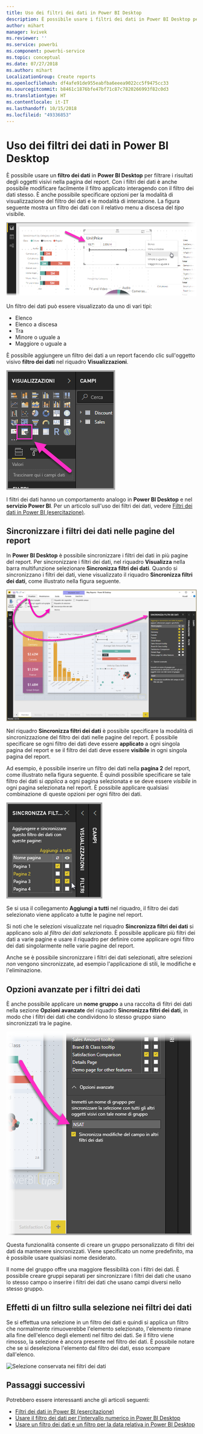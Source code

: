 ```yaml
---
title: Uso dei filtri dei dati in Power BI Desktop
description: È possibile usare i filtri dei dati in Power BI Desktop per filtrare, evidenziare e personalizzare i report
author: mihart
manager: kvivek
ms.reviewer: ''
ms.service: powerbi
ms.component: powerbi-service
ms.topic: conceptual
ms.date: 07/27/2018
ms.author: mihart
LocalizationGroup: Create reports
ms.openlocfilehash: df4afe91de955eabfba6eeea9022cc5f9475cc33
ms.sourcegitcommit: b8461c1876bfe47bf71c87c7820266993f82c0d3
ms.translationtype: HT
ms.contentlocale: it-IT
ms.lasthandoff: 10/15/2018
ms.locfileid: "49336853"
---
```

# <a name="using-slicers-power-bi-desktop"></a>Uso dei filtri dei dati in Power BI Desktop

È possibile usare un **filtro dei dati** in **Power BI Desktop** per filtrare i risultati degli oggetti visivi nella pagina del report. Con i filtri dei dati è anche possibile modificare facilmente il filtro applicato interagendo con il filtro dei dati stesso. È anche possibile specificare opzioni per la modalità di visualizzazione del filtro dei dati e le modalità di interazione. La figura seguente mostra un filtro dei dati con il relativo menu a discesa del *tipo* visibile. 

![Filtri dei dati in Power BI Desktop](./media/desktop-slicers/desktop-slicers_01.png)

Un filtro dei dati può essere visualizzato da uno di vari tipi:

* Elenco
* Elenco a discesa
* Tra
* Minore o uguale a
* Maggiore o uguale a

È possibile aggiungere un filtro dei dati a un report facendo clic sull'oggetto visivo **filtro dei dati** nel riquadro **Visualizzazioni**.

![Tipo di oggetto visivo filtro dei dati](./media/desktop-slicers/desktop-slicers_02.png)

I filtri dei dati hanno un comportamento analogo in **Power BI Desktop** e nel **servizio Power BI**. Per un articolo sull'uso dei filtri dei dati, vedere [Filtri dei dati in Power BI (esercitazione)](power-bi-visualization-slicers.md).

## <a name="synchronize-slicers-across-report-pages"></a>Sincronizzare i filtri dei dati nelle pagine del report

In **Power BI Desktop** è possibile sincronizzare i filtri dei dati in più pagine del report. Per sincronizzare i filtri dei dati, nel riquadro **Visualizza** nella barra multifunzione selezionare **Sincronizza filtri dei dati**. Quando si sincronizzano i filtri dei dati, viene visualizzato il riquadro **Sincronizza filtri dei dati**, come illustrato nella figura seguente.

![Visualizzazione riquadro Sincronizza filtri dei dati](./media/desktop-slicers/desktop-slicers_03.png)

Nel riquadro **Sincronizza filtri dei dati** è possibile specificare la modalità di sincronizzazione del filtro dei dati nelle pagine del report. È possibile specificare se ogni filtro dei dati deve essere **applicato** a ogni singola pagina del report e se il filtro dei dati deve essere **visibile** in ogni singola pagina del report.

Ad esempio, è possibile inserire un filtro dei dati nella **pagina 2** del report, come illustrato nella figura seguente. È quindi possibile specificare se tale filtro dei dati si *applica* a ogni pagina selezionata e se deve essere *visibile* in ogni pagina selezionata nel report. È possibile applicare qualsiasi combinazione di queste opzioni per ogni filtro dei dati. 

![Sincronizza filtri dei dati](./media/desktop-slicers/desktop-slicers_04.png)

Se si usa il collegamento **Aggiungi a tutti** nel riquadro, il filtro dei dati selezionato viene applicato a tutte le pagine nel report.


Si noti che le selezioni visualizzate nel riquadro **Sincronizza filtri dei dati** si applicano solo al *filtro dei dati selezionato*. È possibile applicare più filtri dei dati a varie pagine e usare il riquadro per definire come applicare ogni filtro dei dati singolarmente nelle varie pagine del report. 

Anche se è possibile sincronizzare i filtri dei dati selezionati, altre selezioni *non* vengono sincronizzate, ad esempio l'applicazione di stili, le modifiche e l'eliminazione. 

## <a name="advanced-options-for-slicers"></a>Opzioni avanzate per i filtri dei dati

È anche possibile applicare un **nome gruppo** a una raccolta di filtri dei dati nella sezione **Opzioni avanzate** del riquadro **Sincronizza filtri dei dati**, in modo che i filtri dei dati che condividono lo stesso gruppo siano sincronizzati tra le pagine. 

![Nome del gruppo per i filtri dei dati](./media/desktop-slicers/desktop-slicers_05.png)

Questa funzionalità consente di creare un gruppo personalizzato di filtri dei dati da mantenere sincronizzati. Viene specificato un nome predefinito, ma è possibile usare qualsiasi nome desiderato. 

Il nome del gruppo offre una maggiore flessibilità con i filtri dei dati. È possibile creare gruppi separati per sincronizzare i filtri dei dati che usano lo stesso campo o inserire i filtri dei dati che usano campi diversi nello stesso gruppo. 

## <a name="how-filtering-affects-selection-in-slicers"></a>Effetti di un filtro sulla selezione nei filtri dei dati

Se si effettua una selezione in un filtro dei dati e quindi si applica un filtro che normalmente rimuoverebbe l'elemento selezionato, l'elemento rimane alla fine dell'elenco degli elementi nel filtro dei dati. Se il filtro viene rimosso, la selezione è ancora presente nel filtro dei dati. È possibile notare che se si deseleziona l'elemento dal filtro dei dati, esso scompare dall'elenco.

![Selezione conservata nei filtri dei dati](./media/desktop-slicers/retained-selection-in-slicers.gif)


## <a name="next-steps"></a>Passaggi successivi

Potrebbero essere interessanti anche gli articoli seguenti:

* [Filtri dei dati in Power BI (esercitazione)](power-bi-visualization-slicers.md)
* [Usare il filtro dei dati per l'intervallo numerico in Power BI Desktop](../desktop-slicer-numeric-range.md)
* [Usare un filtro dei dati e un filtro per la data relativa in Power BI Desktop](desktop-slicer-filter-date-range.md)

